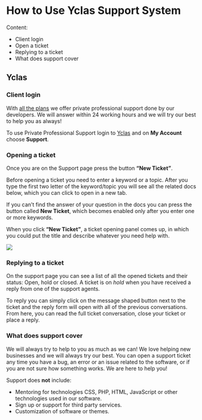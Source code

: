 # How to Use Yclas Support System

Content:

 -   Client login
 -   Open a ticket
 -   Replying to a ticket
 -   What does support cover


## Yclas

### Client login

With  [all the plans](https://yclas.com/pricing.html)  we offer private professional support done by our developers. We will answer within 24 working hours and we will try our best to help you as always!

To use Private Professional Support login to  [Yclas](https://yclas.com/panel/auth/login)  and on  **My Account**  choose  **Support**.



### Opening a ticket

Once you are on the Support page press the button  **“New Ticket”**.



Before opening a ticket you need to enter a keyword or a topic. After you type the first two letter of the keyword/topic you will see all the related docs below, which you can click to open in a new tab. 

If you can’t find the answer of your question in the docs you can press the button called  **New Ticket**, which becomes enabled only after you enter one or more keywords.

When you click  **“New Ticket”**, a ticket opening panel comes up, in which you could put the title and describe whatever you need help with.


![](https://github.com/yclas/guides/blob/master/images/yclas-support3.png)


### Replying to a ticket

On the support page you can see a list of all the opened tickets and their status: Open, hold or closed. A ticket is on  _hold_  when you have received a reply from one of the support agents.

To reply you can simply click on the message shaped button next to the ticket and the reply form will open with all of the previous conversations. From here, you can read the full ticket conversation, close your ticket or place a reply.

### What does support cover

We will always try to help to you as much as we can! We love helping new businesses and we will always try our best. You can open a support ticket any time you have a bug, an error or an issue related to the software, or if you are not sure how something works. We are here to help you!

Support does **not** include:

-   Mentoring for technologies CSS, PHP, HTML, JavaScript or other technologies used in our software.
-   Sign up or support for third party services.
-   Customization of software or themes.
